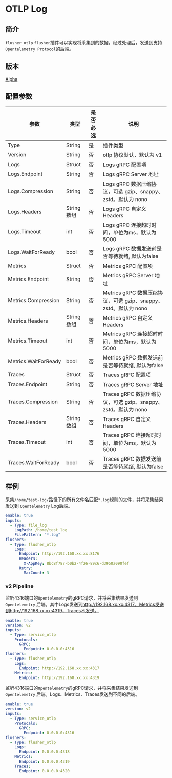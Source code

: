# OTLP Log

## 简介

`flusher_otlp` `flusher`插件可以实现将采集到的数据，经过处理后，发送到支持`Opentelemetry Protocol`的后端。

## 版本

[Alpha](../stability-level.md)

## 配置参数

| 参数                | 类型       | 是否必选 | 说明                                       |
|-------------------|----------|------|------------------------------------------|
| Type              | String   | 是    | 插件类型                                     |
| Version           | String   | 否    | otlp 协议默认，默认为 v1                         |
| Logs              | Struct   | 否    | Logs gRPC 配置项                                 |
| Logs.Endpoint     | String   | 否    | Logs gRPC Server 地址                           |
| Logs.Compression  | String   | 否    | Logs gRPC 数据压缩协议，可选 gzip、snappy、zstd。默认为 nono |
| Logs.Headers      | String数组 | 否    | Logs gRPC 自定义 Headers                         |
| Logs.Timeout      | int      | 否    | Logs gRPC 连接超时时间，单位为ms，默认为5000                |
| Logs.WaitForReady | bool     | 否    | Logs gRPC 数据发送前是否等待就绪, 默认为false               |
| Metrics              | Struct   | 否    | Metrics gRPC 配置项                                 |
| Metrics.Endpoint     | String   | 否    | Metrics gRPC Server 地址                           |
| Metrics.Compression  | String   | 否    | Metrics gRPC 数据压缩协议，可选 gzip、snappy、zstd。默认为 nono |
| Metrics.Headers      | String数组 | 否    | Metrics gRPC 自定义 Headers                         |
| Metrics.Timeout      | int      | 否    | Metrics gRPC 连接超时时间，单位为ms，默认为5000                |
| Metrics.WaitForReady | bool     | 否    | Metrics gRPC 数据发送前是否等待就绪, 默认为false               |
| Traces              | Struct   | 否    | Traces gRPC 配置项                                 |
| Traces.Endpoint     | String   | 否    | Traces gRPC Server 地址                           |
| Traces.Compression  | String   | 否    | Traces gRPC 数据压缩协议，可选 gzip、snappy、zstd。默认为 nono |
| Traces.Headers      | String数组 | 否    | Traces gRPC 自定义 Headers                         |
| Traces.Timeout      | int      | 否    | Traces gRPC 连接超时时间，单位为ms，默认为5000                |
| Traces.WaitForReady | bool     | 否    | Traces gRPC 数据发送前是否等待就绪, 默认为false               |

## 样例

采集`/home/test-log/`路径下的所有文件名匹配`*.log`规则的文件，并将采集结果发送到 `Opentelemetry` Log后端。

```yaml
enable: true
inputs:
  - Type: file_log
    LogPath: /home/test_log
    FilePattern: "*.log"
flushers:
  - Type: flusher_otlp
    Logs:
      Endpoint: http://192.168.xx.xx:8176
      Headers:
        X-AppKey: 8bc8f787-b0b2-4f26-89c6-d3950a090fef
      Retry:
        MaxCount: 3
```

### v2 Pipeline

监听4316端口的`Opentelemetry`的gRPC请求，并将采集结果发送到 `Opentelemetry` 后端。其中Logs发送到<http://192.168.xx.xx:4317，Metrics发送到http://192.168.xx.xx:4319，Traces不发送。>

```yaml
enable: true
version: v2
inputs:
  - Type: service_otlp
    Protocals:
      GRPC:        
        Endpoint: 0.0.0.0:4316
flushers:
  - Type: flusher_otlp
    Logs:
      Endpoint: http://192.168.xx.xx:4317
    Metrics:
      Endpoint: http://192.168.xx.xx:4319   
```

监听4316端口的`Opentelemetry`的gRPC请求，并将采集结果发送到 `Opentelemetry` 后端。Logs、Metrics、Traces发送到不同的后端。

```yaml
enable: true
version: v2
inputs:
  - Type: service_otlp
    Protocals:
      GRPC:        
        Endpoint: 0.0.0.0:4316
flushers:
  - Type: flusher_otlp
    Logs:
      Endpoint: 0.0.0.0:4318
    Metrics:
      Endpoint: 0.0.0.0:4319
    Traces:
      Endpoint: 0.0.0.0:4320
```
